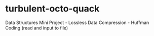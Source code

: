# turbulent-octo-quack
Data Structures Mini Project - Lossless Data Compression - Huffman Coding (read and input to file)
